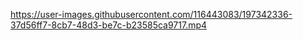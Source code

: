 

https://user-images.githubusercontent.com/116443083/197342336-37d56ff7-8cb7-48d3-be7c-b23585ca9717.mp4


